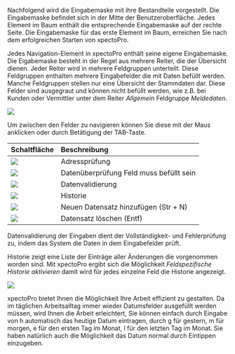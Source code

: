 Nachfolgend wird die Eingabemaske mit ihre Bestandteile vorgestellt. Die Eingabemaske befindet sich in der Mitte der Benutzeroberfläche. Jedes Element im Baum enthält  die entsprechende Eingabemaske auf der rechte Seite.
Die Eingabemaske für das erste Element im Baum, erreichen Sie nach dem erfolgreichen Starten von xpectoPro. 

Jedes Navigation-Element in xpectoPro enthält seine eigene Eingabemaske. Die Eigabemaske besteht in der Regel aus mehrere Reiter, die der Übersicht dienen. Jeder Reiter wird in mehrere Feldgruppen unterteilt. Diese Feldgruppen enthalten mehrere Eingabefelder die mit Daten befüllt werden.
Manche Feldgruppen stellen nur eine Übersicht der Stammdaten dar. Diese Felder sind ausgegraut und können nicht befüllt werden, wie z.B. bei Kunden oder Vermittler unter dem Reiter *Allgemein* Feldgruppe *Meldedaten*.

![](http://xpecto.github.io/docs/img/img_1431532871860.png)

Um zwischen den Felder zu navigieren können Sie diese mit der Maus anklicken oder durch Betätigung der TAB-Taste.

|  Schaltfläche            |    Beschreibung     |  
| ------------- |:-------------| 
| ![](http://xpecto.github.io/docs/img/img_1430729578370.png)       | Adressprüfung | 
| ![](http://xpecto.github.io/docs/img/img_1430729624073.png)      | Datenüberprüfung Feld muss befüllt sein | 
| ![](http://xpecto.github.io/docs/img/img_1430729543912.png)      | Datenvalidierung | 
| ![](http://xpecto.github.io/docs/img/img_1430729940939.png)     | Historie | 
| ![](http://xpecto.github.io/docs/img/img_1430731908651.png)       | Neuen Datensatz hinzufügen (Str + N)  | 
| ![](http://xpecto.github.io/docs/img/img_1430731964269.png)    | Datensatz löschen (Entf)| 

Datenvalidierung der Eingaben dient der Vollständigkeit- und Fehlerprüfung zu, indem das System die Daten in dem Eingabefelder prüft.

Historie zeigt eine Liste der Einträge aller Änderungen die vorgenommen worden sind.
Mit xpectoPro ergibt sich die Möglichkeit *Feldspezifische Historie aktivieren* damit wird für jedes einzelne Feld die Historie angezeigt.

![](http://xpecto.github.io/docs/img/img_1431530946974.png)


xpectoPro bietet Ihnen die Möglichkeit Ihre Arbeit effizient zu gestalten. 
Da im täglichen Arbeitsalltag immer wieder Datumsfelder ausgefüllt werden müssen,  wird Ihnen die Arbeit erleichtert, Sie können einfach durch Eingabe von h automatisch das heutige Datum eintragen, durch g für gestern, m für morgen, e für den ersten Tag im Monat, l für den letzten Tag im Monat. 
Sie haben natürlich auch die Möglichkeit das Datum normal durch Eintippen einzugeben.